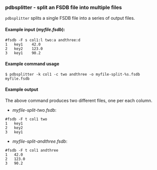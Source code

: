 ### pdbsplitter - split an FSDB file into multiple files

`pdbsplitter` splits a single FSDB file into a series of output files.

#### Example input (*myfile.fsdb*):

```
#fsdb -F s col1:l two:a andthree:d
1	key1	42.0
2	key2	123.0
3	key1    90.2
```

#### Example command usage

```
$ pdbsplitter -k col1 -c two andthree -o myfile-split-%s.fsdb myfile.fsdb
```

#### Example output

The above command produces two different files, one per each column.

- *myfile-split-two.fsdb*:

```
#fsdb -F t col1 two
1	key1
2	key2
3	key1
```

- *myfile-split-andthree.fsdb*:

```
#fsdb -F t col1 andthree
1	42.0
2	123.0
3	90.2
```

